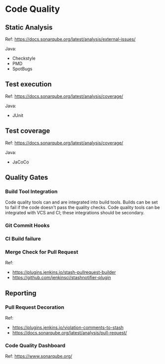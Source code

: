 # Code Quality

## Static Analysis

Ref: <https://docs.sonarqube.org/latest/analysis/external-issues/>

Java:

- Checkstyle
- PMD
- SpotBugs

## Test execution

Ref: <https://docs.sonarqube.org/latest/analysis/coverage/>

Java:

- JUnit

## Test coverage

Ref: <https://docs.sonarqube.org/latest/analysis/coverage/>

Java:

- JaCoCo

## Quality Gates

### Build Tool Integration

Code quality tools can and are integrated into build tools.
Builds can be set to fail if the code doesn't pass the quality checks.
Code quality tools can be integrated with VCS and CI; these integrations should be secondary.

### Git Commit Hooks

### CI Build failure

### Merge Check for Pull Request

Ref:

- <https://plugins.jenkins.io/stash-pullrequest-builder>
- <https://github.com/jenkinsci/stashnotifier-plugin>

## Reporting

### Pull Request Decoration

Ref:

- <https://plugins.jenkins.io/violation-comments-to-stash>
- <https://docs.sonarqube.org/latest/analysis/pull-request/>

### Code Quality Dashboard

Ref: <https://www.sonarqube.org/>
